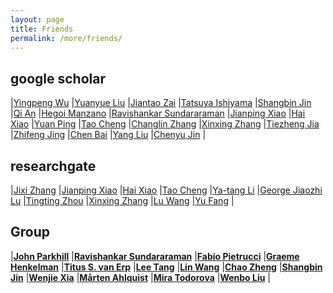 ```yaml
---
layout: page
title: Friends
permalink: /more/friends/
---
```


## google scholar
|[Yingpeng Wu](https://scholar.google.com/citations?user=vSBKtC4AAAAJ&hl=zh-CN)
|[Yuanyue Liu](https://scholar.google.com/citations?user=5peMP4IAAAAJ&hl=en)
|[Jiantao Zai](https://scholar.google.com/citations?user=hHO8sjEAAAAJ&hl=en)
|[Tatsuya Ishiyama](https://scholar.google.com/citations?user=7Q2GlaYAAAAJ&hl=de)
|[Shangbin Jin](https://scholar.google.com/citations?user=hxStHZAAAAAJ&hl=en)
|[Qi An](https://scholar.google.com/citations?user=g8Qc9g4AAAAJ&hl=en)
|[Hegoi Manzano](https://scholar.google.com/citations?user=YzN0gzsAAAAJ)
|[Ravishankar Sundararaman](https://scholar.google.com/citations?user=NjjxCCgAAAAJ&hl=en)
|[Jianping Xiao](https://scholar.google.com/citations?user=RELdvZQAAAAJ&hl=en)
|[Hai Xiao](https://scholar.google.com/citations?user=870HM4sAAAAJ)
|[Yuan Ping](https://scholar.google.com/citations?hl=en&user=w8iecRcAAAAJ&view_op=list_works&sortby=pubdate)
|[Tao Cheng](https://scholar.google.com/citations?user=P6adsOMAAAAJ&hl=en)
|[Changlin Zhang](https://scholar.google.com/citations?user=V5sxgHoAAAAJ&hl=en)
|[Xinxing Zhang](https://scholar.google.com/citations?hl=en&user=S5-ejWQAAAAJ&view_op=list_works&sortby=pubdate)
|[Tiezheng Jia](https://scholar.google.com/citations?user=kvQ0kc8AAAAJ&hl=en)
|[Zhifeng Jing](https://scholar.google.com/citations?user=8_QLvn4AAAAJ&hl=en)
|[Chen Bai](https://scholar.google.com/citations?user=5RAwCwcAAAAJ&hl=en)
|[Yang Liu](https://scholar.google.com/citations?user=zR32FRoAAAAJ&hl=en)
|[Chenyu Jin](https://scholar.google.com/citations?user=4rlI2JsAAAAJ&hl=en)
|

## researchgate
|[Jixi Zhang](https://www.researchgate.net/profile/Jixi_Zhang)
|[Jianping Xiao](https://www.researchgate.net/profile/Jianping_Xiao)
|[Hai Xiao](https://www.researchgate.net/profile/Hai_Xiao)
|[Tao Cheng](https://www.researchgate.net/profile/Tao_Cheng13)
|[Ya-tang Li](https://www.researchgate.net/profile/Ya-tang_Li)
|[George Jiaozhi Lu](https://www.researchgate.net/profile/George_Lu4)
|[Tingting Zhou](https://www.researchgate.net/profile/Tingting_Zhou3)
|[Xinxing Zhang](https://www.researchgate.net/profile/Xinxing_Zhang2)
|[Lu Wang](https://www.researchgate.net/profile/Lu_Wang128)
|[Yu Fang](https://www.researchgate.net/profile/Yu_Fang43)
|

## Group
|[**John Parkhill**](http://sites.nd.edu/parkhillgroup)
|[**Ravishankar Sundararaman**](http://abinitiomp.org)
|[**Fabio Pietrucci**](https://sites.google.com/site/fabiopietrucci)
|[**Graeme Henkelman**](http://theory.cm.utexas.edu/henkelman)
|[**Titus S. van Erp**](http://www.van-erp.org/TitusScience/Welcome.html)
|[**Lee Tang**](http://www.faculty.ucr.edu/~mltang)
|[**Lin Wang**](http://comp.chem.tohoku.ac.jp/eng/publications.html)
|[**Chao Zheng**](http://shuliyou.sioc.ac.cn)
|[**Shangbin Jin**](http://chem.hust.edu.cn/Teacher/162855873.htm)
|[**Wenjie Xia**](https://xia-group.org/)
|[**Mårten Ahlquist**](https://www.kth.se/profile/ahlqui)
|[**Mira Todorova**](https://www.mpie.de/3119070/Corrosion)
|[**Wenbo Liu**](http://wenboliu.whu.edu.cn/)
|  
